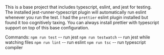This is a base project that includes typescript, eslint, and jest for testing. The installed jest-runner-typescript plugin will automatically run eslint whenever you run the test. I had the `prettier` eslint plugin installed but found it too cognitively taxing. You can always install prettier with typescript support on top of this base configuration.

Commands:
`npm run test` -- run jest
`npm run testwatch` -- run jest while watching files
`npm run lint` -- run eslint
`npm run tsc` -- run typescript compiler

